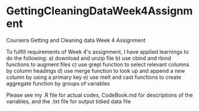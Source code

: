 # GettingCleaningDataWeek4Assignment
Coursera Getting and Cleaning data Week 4 Assignment

To fulfill requirements of Week 4's assignment, I have applied learnings to do the following:
a) download and unzip file
b) use cbind and rbind functions to augment files
c) use grepl function to select relevant columns by column headings
d) use merge function to look up and append a new column by using a primary key
e) use melt and cast functions to create aggregate function by groups of variables

Please see my .R file for actual codes, CodeBook.md for descriptions of the variables, and the .txt file for output tidied data file


